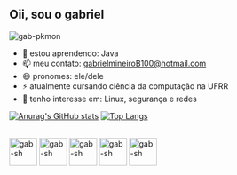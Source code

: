 ## Oii, sou o gabriel

<img align="center" alt="gab-pkmon" src="https://media.giphy.com/media/v1.Y2lkPTc5MGI3NjExcmNnb3k0djBicXR5bnlsenNxOGRmeHplNHFrajdoaXl2N2kzbXA0ZCZlcD12MV9pbnRlcm5hbF9naWZfYnlfaWQmY3Q9Zw/PxMLQ3ro9Tcmdqv0Wv/giphy.gif" />

- 🌱 estou aprendendo: Java
- 📫 meu contato: gabrielmineiroB100@hotmail.com
- 😄 pronomes: ele/dele
- ⚡ atualmente cursando ciência da computação na UFRR
- 👀 tenho interesse em: Linux, segurança e redes

[![Anurag's GitHub stats](https://github-readme-stats.vercel.app/api?username=grapegabi&theme=midnight-purple&show_icons=true)](https://github.com/anuraghazra/github-readme-stats)
[![Top Langs](https://github-readme-stats.vercel.app/api/top-langs/?username=grapegabi&theme=midnight-purple&layout=donut)](https://github.com/anuraghazra/github-readme-stats)

<div style="display: inline_block"><br>

  <img align="center" alt="gab-sh" height="50" width="50" src="https://cdn.jsdelivr.net/gh/devicons/devicon@latest/icons/bash/bash-plain.svg" />
  <img align="center" alt="gab-sh" height="50" width="50" src="https://cdn.jsdelivr.net/gh/devicons/devicon@latest/icons/c/c-original.svg" />
  <img align="center" alt="gab-sh" height="50" width="50" src="https://cdn.jsdelivr.net/gh/devicons/devicon@latest/icons/java/java-original.svg" />
  <img align="center" alt="gab-sh" height="50" width="50" src="https://cdn.jsdelivr.net/gh/devicons/devicon@latest/icons/linux/linux-original.svg" />
  <img align="center" alt="gab-sh" height="50" width="50" src="https://cdn.jsdelivr.net/gh/devicons/devicon@latest/icons/python/python-original.svg" />
              
</div>

##

